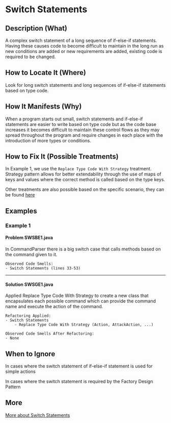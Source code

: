 # Switch Statements

## Description (What)

A complex switch statement of a long sequence of if-else-if statements. Having these causes code to become difficult to maintain in the long run as new conditions are added or new requirements are added, existing code is required to be changed.

## How to Locate It (Where)

Look for long switch statements and long sequences of if-else-if statements based on type code.

## How It Manifests (Why)

When a program starts out small, switch statements and if-else-if statements are easier to write based on type code but as the code base increases it becomes difficult to maintain these control flows as they may spread throughout the program and require changes in each place with the introduction of more types or conditions.

## How to Fix It (Possible Treatments)

In Example 1, we use the `Replace Type Code With Strategy` treatment. Strategy pattern allows for better extendability through the use of maps of keys and values where the correct method is called based on the type keys.

Other treatments are also possible based on the specific scenario, they can be found [here](https://refactoring.guru/smells/switch-statements#:~:text=Treatment)

## Examples

### Example 1

#### Problem SWSBE1.java
In CommandParser there is a big switch case that calls methods based on the command given to it.
```
Observed Code Smells:
- Switch Statements (lines 33-53)
```

---

#### Solution SWSGE1.java
Applied Replace Type Code With Strategy to create a new class that encapsulates each possible command which can provide the command name and execute the action of the command.

```
Refactoring Applied:
- Switch Statements
    - Replace Type Code With Strategy (Action, AttackAction, ...)
```

```
Observed Code Smells After Refactoring:
- None
```

## When to Ignore

In cases where the switch statement of if-else-if statement is used for simple actions

In cases where the switch statement is required by the Factory Design Pattern

## More

[More about Switch Statements](https://refactoring.guru/smells/switch-statements)
